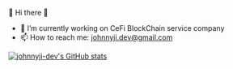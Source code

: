 👋 Hi there 👋

- 🔭 I’m currently working on CeFi BlockChain service company
- 📫 How to reach me: johnnyji.dev@gmail.com

[![johnnyji-dev's GitHub stats](https://github-readme-stats.vercel.app/api?username=johnnyji-dev&show_icons=true&theme=merko)](https://github.com/johnnyji-dev/github-readme-stats)
